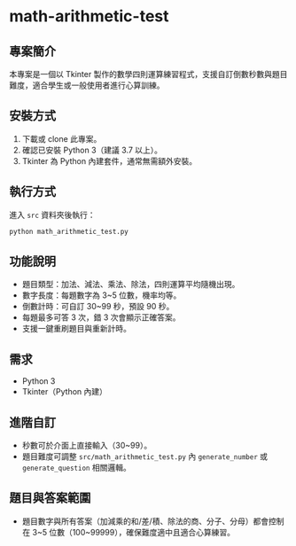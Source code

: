 # math-arithmetic-test

## 專案簡介

本專案是一個以 Tkinter 製作的數學四則運算練習程式，支援自訂倒數秒數與題目難度，適合學生或一般使用者進行心算訓練。

## 安裝方式

1. 下載或 clone 此專案。
2. 確認已安裝 Python 3（建議 3.7 以上）。
3. Tkinter 為 Python 內建套件，通常無需額外安裝。

## 執行方式

進入 `src` 資料夾後執行：

```bash
python math_arithmetic_test.py
```

## 功能說明

- 題目類型：加法、減法、乘法、除法，四則運算平均隨機出現。
- 數字長度：每題數字為 3~5 位數，機率均等。
- 倒數計時：可自訂 30~99 秒，預設 90 秒。
- 每題最多可答 3 次，錯 3 次會顯示正確答案。
- 支援一鍵重刷題目與重新計時。

## 需求
- Python 3
- Tkinter（Python 內建）

## 進階自訂
- 秒數可於介面上直接輸入（30~99）。
- 題目難度可調整 `src/math_arithmetic_test.py` 內 `generate_number` 或 `generate_question` 相關邏輯。

## 題目與答案範圍
- 題目數字與所有答案（加減乘的和/差/積、除法的商、分子、分母）都會控制在 3~5 位數（100~99999），確保難度適中且適合心算練習。 